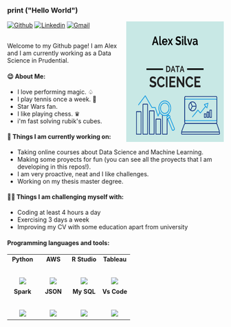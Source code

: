 ### print ("Hello World")

<img align="right" alt="img" src="https://raw.githubusercontent.com/AleexSilva/AleexSilva/main/D%20E%20S%20I%20G%20N%20E%20R.png" width="45%" height="280" />


[![Github](https://img.shields.io/badge/-Github-000?style=flat&logo=Github&logoColor=white)](https://github.com/AleexSilva)
[![Linkedin](https://img.shields.io/badge/-LinkedIn-blue?style=flat&logo=Linkedin&logoColor=white)](https://www.linkedin.com/in/aleex-silva)
[![Gmail](https://img.shields.io/badge/-Gmail-c14438?style=flat&logo=Gmail&logoColor=white)](mailto:silva.alexis94@gmail.com)

<br />
Welcome to my Github page! I am Alex and I am currently working as a Data Science in Prudential.
<br />

#### 😉 About Me: 

- I love performing magic. ♤
- I play tennis once a week. 🎾
- Star Wars fan.
- I like playing chess. ♛
- i'm fast solving rubik's cubes.


#### 🌱 Things I am currently working on: 

- Taking online courses about Data Science and Machine Learning.
- Making some proyects for fun (you can see all the proyects that I am developing in this repos!).
- I am very proactive, neat and I like challenges.
- Working on my thesis master degree.

####  💪🏻 Things I am challenging myself with:
- Coding at least 4 hours a day
- Exercising 3 days a week
- Improving my CV with some education apart from university

####  Programming languages and tools: 
<table>
  <tbody>
    <tr valign="top">
      <td width="25%" align="center">
	      <span><strong>Python</strong></span><br><br><br>
        <img height="65px" src="https://upload.wikimedia.org/wikipedia/commons/thumb/c/c3/Python-logo-notext.svg/1200px-Python-logo-notext.svg.png">
      </td>
      <td width="25%" align="center">
	      <span><strong>AWS</strong></span><br><br><br>
        <img height="50px" src="https://cdn.svgporn.com/logos/aws.svg">
      </td>
      <td width="25%" align="center">
        <span><strong>R Studio</strong></span><br><br><br>
        <img height="64px" src="https://www.vectorlogo.zone/logos/r-project/r-project-icon.svg">
      </td>
      <td width="25%" align="center">
        <span><strong>Tableau</strong></span><br><br><br>
        <img height="75px" src="https://encrypted-tbn0.gstatic.com/images?q=tbn:ANd9GcTU80CQ8c-_IxxPCSakZEeNuOwJwVqUujaTxur1Y3Sfzlwt_ntRNmzjI-SueNJg-UXkn2w&usqp=CAU">
      </td>
     </tr>
    <tr valign="top">
      <td width="25%" align="center">
        <span><strong>Spark</strong></span><br><br><br>
        <img height="64px" src="https://www.vectorlogo.zone/logos/apache_spark/apache_spark-ar21.svg">
      </td>
      <td width="25%" align="center">
        <span><strong>JSON</strong></span><br><br><br>
        <img height="64px" src="https://www.factor.mx/portal/wp-content/uploads/2018/11/json-logo-300x183.png">
      </td>
      <td width="25%" align="center">
        <span><strong>My SQL</strong></span><br><br><br>
        <img height="64px" src="https://www.vectorlogo.zone/logos/mysql/mysql-ar21.svg">
      </td>
      <td width="25%" align="center">
        <span><strong>Vs Code</strong></span><br><br><br>
        <img height="64px" src="https://cdn.svgporn.com/logos/visual-studio-code.svg">
      </td>
    </tr>

  </tbody>
</table>
